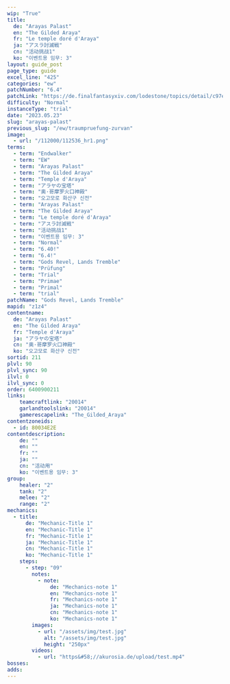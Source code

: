 ```yaml
---
wip: "True"
title:
  de: "Arayas Palast"
  en: "The Gilded Araya"
  fr: "Le temple doré d'Araya"
  ja: "アスラ討滅戦"
  cn: "活动挑战1"
  ko: "이벤트용 임무: 3"
layout: guide_post
page_type: guide
excel_line: "425"
categories: "ew"
patchNumber: "6.4"
patchLink: "https://de.finalfantasyxiv.com/lodestone/topics/detail/c97ed61b865ca01da8c11dcc4ef16b09ef533132"
difficulty: "Normal"
instanceType: "trial"
date: "2023.05.23"
slug: "arayas-palast"
previous_slug: "/ew/traumpruefung-zurvan"
image:
  - url: "/112000/112536_hr1.png"
terms:
  - term: "Endwalker"
  - term: "EW"
  - term: "Arayas Palast"
  - term: "The Gilded Araya"
  - term: "Temple d'Araya"
  - term: "アラヤの宝塔"
  - term: "奥·哥摩罗火口神殿"
  - term: "오고모로 화산구 신전"
  - term: "Arayas Palast"
  - term: "The Gilded Araya"
  - term: "Le temple doré d'Araya"
  - term: "アスラ討滅戦"
  - term: "活动挑战1"
  - term: "이벤트용 임무: 3"
  - term: "Normal"
  - term: "6.40!"
  - term: "6.4!"
  - term: "Gods Revel, Lands Tremble"
  - term: "Prüfung"
  - term: "Trial"
  - term: "Primae"
  - term: "Primal"
  - term: "trial"
patchName: "Gods Revel, Lands Tremble"
mapid: "z1z4"
contentname:
  de: "Arayas Palast"
  en: "The Gilded Araya"
  fr: "Temple d'Araya"
  ja: "アラヤの宝塔"
  cn: "奥·哥摩罗火口神殿"
  ko: "오고모로 화산구 신전"
sortid: 211
plvl: 90
plvl_sync: 90
ilvl: 0
ilvl_sync: 0
order: 6400900211
links:
    teamcraftlink: "20014"
    garlandtoolslink: "20014"
    gamerescapelink: "The_Gilded_Araya"
contentzoneids:
  - id: 80034E2E
contentdescription:
    de: ""
    en: ""
    fr: ""
    ja: ""
    cn: "活动用"
    ko: "이벤트용 임무: 3"
group:
    healer: "2"
    tank: "2"
    melee: "2"
    range: "2"
mechanics:
  - title:
      de: "Mechanic-Title 1"
      en: "Mechanic-Title 1"
      fr: "Mechanic-Title 1"
      ja: "Mechanic-Title 1"
      cn: "Mechanic-Title 1"
      ko: "Mechanic-Title 1"
    steps:
      - step: "09"
        notes:
          - note:
              de: "Mechanics-note 1"
              en: "Mechanics-note 1"
              fr: "Mechanics-note 1"
              ja: "Mechanics-note 1"
              cn: "Mechanics-note 1"
              ko: "Mechanics-note 1"
        images:
          - url: "/assets/img/test.jpg"
            alt: "/assets/img/test.jpg"
            height: "250px"
        videos:
          - url: "https&#58;//akurosia.de/upload/test.mp4"
bosses:
adds:
---
```

